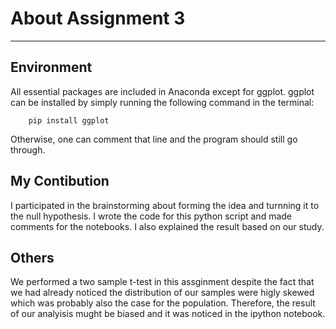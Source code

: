 # About Assignment 3

***

## Environment
All essential packages are included in Anaconda except for ggplot.
ggplot can be installed by simply running the following command in the terminal:

		pip install ggplot

Otherwise, one can comment that line and the program should still go through.


## My Contibution
I participated in the brainstorming about forming the idea and turnning it to the null hypothesis. I wrote the code for this python script and made comments for the notebooks. I also explained the result based on our study.

## Others
We performed a two sample t-test in this assginment despite the fact that we had already noticed the distribution of our samples were higly skewed which was probably also the case for the population. Therefore, the result of our analyisis mught be biased and it was noticed in the ipython notebook.
